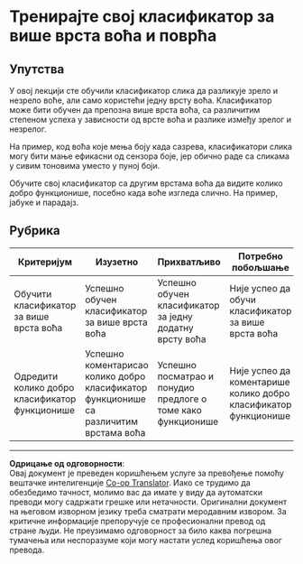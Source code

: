 <!--
CO_OP_TRANSLATOR_METADATA:
{
  "original_hash": "e74eb2fc7cc3b81916b52e957802f182",
  "translation_date": "2025-08-28T12:08:13+00:00",
  "source_file": "4-manufacturing/lessons/1-train-fruit-detector/assignment.md",
  "language_code": "sr"
}
-->
# Тренирајте свој класификатор за више врста воћа и поврћа

## Упутства

У овој лекцији сте обучили класификатор слика да разликује зрело и незрело воће, али само користећи једну врсту воћа. Класификатор може бити обучен да препозна више врста воћа, са различитим степеном успеха у зависности од врсте воћа и разлике између зрелог и незрелог.

На пример, код воћа које мења боју када сазрева, класификатори слика могу бити мање ефикасни од сензора боје, јер обично раде са сликама у сивим тоновима уместо у пуној боји.

Обучите свој класификатор са другим врстама воћа да видите колико добро функционише, посебно када воће изгледа слично. На пример, јабуке и парадајз.

## Рубрика

| Критеријум | Изузетно | Прихватљиво | Потребно побољшање |
| ---------- | -------- | ----------- | ------------------ |
| Обучити класификатор за више врста воћа | Успешно обучен класификатор за више врста воћа | Успешно обучен класификатор за једну додатну врсту воћа | Није успео да обучи класификатор за више врста воћа |
| Одредити колико добро класификатор функционише | Успешно коментарисао колико добро класификатор функционише са различитим врстама воћа | Успешно посматрао и понудио предлоге о томе како функционише | Није успео да коментарише колико добро класификатор функционише |

---

**Одрицање од одговорности**:  
Овај документ је преведен коришћењем услуге за превођење помоћу вештачке интелигенције [Co-op Translator](https://github.com/Azure/co-op-translator). Иако се трудимо да обезбедимо тачност, молимо вас да имате у виду да аутоматски преводи могу садржати грешке или нетачности. Оригинални документ на његовом изворном језику треба сматрати меродавним извором. За критичне информације препоручује се професионални превод од стране људи. Не преузимамо одговорност за било каква погрешна тумачења или неспоразуме који могу настати услед коришћења овог превода.